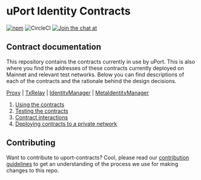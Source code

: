 # uPort Identity Contracts
[![npm](https://img.shields.io/npm/v/uport-identity.svg)](https://www.npmjs.com/package/uport-identity)
![CircleCI](https://img.shields.io/circleci/project/github/uport-project/uport-identity.svg)
[![Join the chat at](https://img.shields.io/badge/Riot-Join%20chat-green.svg)](https://chat.uport.me/#/login)
<coverage>

## Contract documentation
This repository contains the contracts currently in use by uPort. This is also where you find the addresses of these contracts currently deployed on Mainnet and relevant test networks. Below you can find descriptions of each of the contracts and the rationale behind the design decisions.

 [Proxy](./docs/reference/proxy.md) | [TxRelay](./docs/reference/txRelay.md) |  [IdentityManager](./docs/reference/identityManager.md) | [MetaIdentityManager](./docs/reference/metaIdentityManager.md)

1. [Using the contracts](./docs/guides/index.md#using-the-contracts)
1. [Testing the contracts](./docs/guides/index.md#texting-the-contracts)
1. [Contract interactions](./docs/guides/index.md#main-contract-interactions)
1. [Deploying contracts to a private network](./docs/guids/index.md#deploying-contracts-to-a-private-network)

<contract-deployments>

## Contributing
Want to contribute to uport-contracts? Cool, please read our [contribution guidelines](./CONTRIBUTING.md) to get an understanding of the process we use for making changes to this repo.
